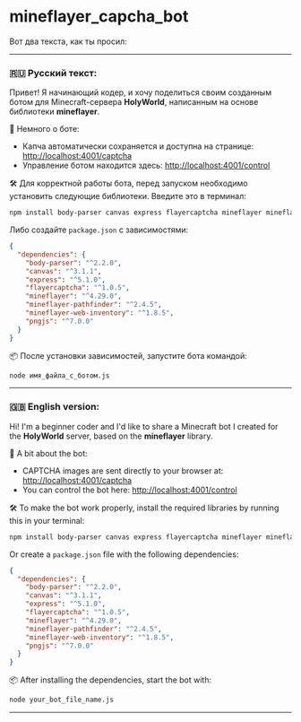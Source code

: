 # mineflayer_capcha_bot

Вот два текста, как ты просил:

---

### 🇷🇺 Русский текст:

Привет! Я начинающий кодер, и хочу поделиться своим созданным ботом для Minecraft-сервера **HolyWorld**, написанным на основе библиотеки **mineflayer**.

🔹 Немного о боте:

* Капча автоматически сохраняется и доступна на странице: [http://localhost:4001/captcha](http://localhost:4001/captcha)
* Управление ботом находится здесь: [http://localhost:4001/control](http://localhost:4001/control)

🛠️ Для корректной работы бота, перед запуском необходимо установить следующие библиотеки. Введите это в терминал:

```bash
npm install body-parser canvas express flayercaptcha mineflayer mineflayer-pathfinder mineflayer-web-inventory pngjs
```

Либо создайте `package.json` с зависимостями:

```json
{
  "dependencies": {
    "body-parser": "^2.2.0",
    "canvas": "^3.1.1",
    "express": "^5.1.0",
    "flayercaptcha": "^1.0.5",
    "mineflayer": "^4.29.0",
    "mineflayer-pathfinder": "^2.4.5",
    "mineflayer-web-inventory": "^1.8.5",
    "pngjs": "^7.0.0"
  }
}
```

📦 После установки зависимостей, запустите бота командой:

```bash
node имя_файла_с_ботом.js
```

---

### 🇬🇧 English version:

Hi! I'm a beginner coder and I'd like to share a Minecraft bot I created for the **HolyWorld** server, based on the **mineflayer** library.

🔹 A bit about the bot:

* CAPTCHA images are sent directly to your browser at: [http://localhost:4001/captcha](http://localhost:4001/captcha)
* You can control the bot here: [http://localhost:4001/control](http://localhost:4001/control)

🛠️ To make the bot work properly, install the required libraries by running this in your terminal:

```bash
npm install body-parser canvas express flayercaptcha mineflayer mineflayer-pathfinder mineflayer-web-inventory pngjs
```

Or create a `package.json` file with the following dependencies:

```json
{
  "dependencies": {
    "body-parser": "^2.2.0",
    "canvas": "^3.1.1",
    "express": "^5.1.0",
    "flayercaptcha": "^1.0.5",
    "mineflayer": "^4.29.0",
    "mineflayer-pathfinder": "^2.4.5",
    "mineflayer-web-inventory": "^1.8.5",
    "pngjs": "^7.0.0"
  }
}
```

📦 After installing the dependencies, start the bot with:

```bash
node your_bot_file_name.js
```

---


